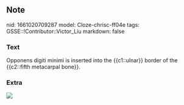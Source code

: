 ## Note
nid: 1661020709287
model: Cloze-chrisc-ff04e
tags: GSSE::!Contributor::Victor_Liu
markdown: false

### Text
Opponens digiti minimi is inserted into the {{c1::ulnar}} border of the {{c2::fifth metacarpal bone}}.

### Extra
<img src="paste-7293f347d1cc48da61bdf1cb010eca6f25d33adb.jpg">
